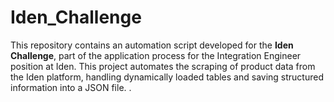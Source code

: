 # Iden_Challenge
This repository contains an automation script developed for the **Iden Challenge**, part of the application process for the Integration Engineer position at Iden. This project automates the scraping of product data from the Iden platform, handling dynamically loaded tables and saving structured information into a JSON file. .
